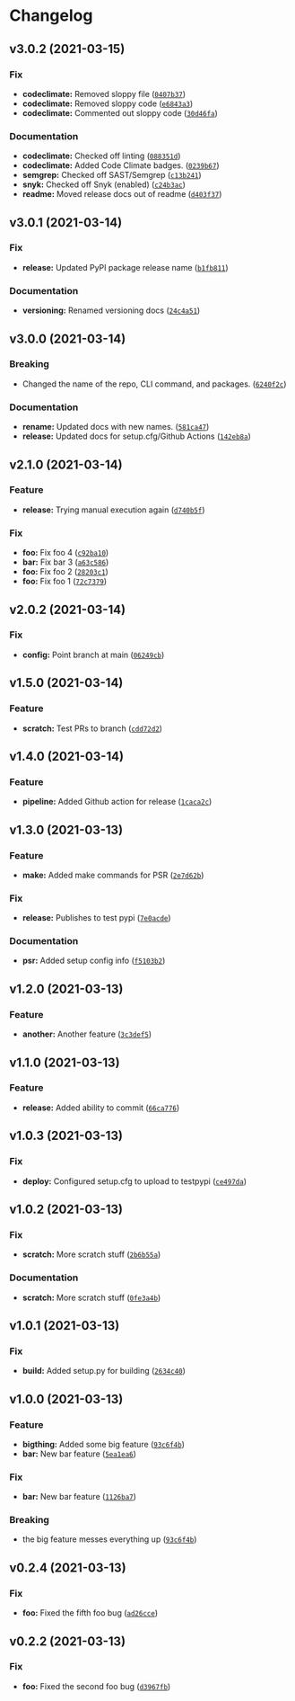 # Changelog

<!--next-version-placeholder-->

## v3.0.2 (2021-03-15)
### Fix
* **codeclimate:** Removed sloppy file ([`0407b37`](https://github.com/SafeEval/hello-python-packaging/commit/0407b374ffa04e7cacf05d8c19ca0bdea7d6b04d))
* **codeclimate:** Removed sloppy code ([`e6843a3`](https://github.com/SafeEval/hello-python-packaging/commit/e6843a35dc70373df27e150cb5fe0101ed1aedba))
* **codeclimate:** Commented out sloppy code ([`30d46fa`](https://github.com/SafeEval/hello-python-packaging/commit/30d46fab0b0fc425651f95c59e6aa2b5b981e225))

### Documentation
* **codeclimate:** Checked off linting ([`088351d`](https://github.com/SafeEval/hello-python-packaging/commit/088351d36b824b96cee2256efc0643fe2c769b68))
* **codeclimate:** Added Code Climate badges. ([`0239b67`](https://github.com/SafeEval/hello-python-packaging/commit/0239b67c81009b7b99aa7395e34063313bcf294b))
* **semgrep:** Checked off SAST/Semgrep ([`c13b241`](https://github.com/SafeEval/hello-python-packaging/commit/c13b241d806443dbfbab7c66626f17ea38b05478))
* **snyk:** Checked off Snyk (enabled) ([`c24b3ac`](https://github.com/SafeEval/hello-python-packaging/commit/c24b3acc393184bc9910691aa32d7b4e45e5971e))
* **readme:** Moved release docs out of readme ([`d403f37`](https://github.com/SafeEval/hello-python-packaging/commit/d403f37ca65f26d5ec6611647df1e1f6c8642a55))

## v3.0.1 (2021-03-14)
### Fix
* **release:** Updated PyPI package release name ([`b1fb811`](https://github.com/SafeEval/hello-python-packaging/commit/b1fb8110068ab39039a53b35e681d1790e69ee74))

### Documentation
* **versioning:** Renamed versioning docs ([`24c4a51`](https://github.com/SafeEval/hello-python-packaging/commit/24c4a518a147363c3d899d643f913ee1e41cfbdb))

## v3.0.0 (2021-03-14)
### Breaking
* Changed the name of the repo, CLI command, and packages.  ([`6240f2c`](https://github.com/SafeEval/hello-python-packaging/commit/6240f2cb1e7f248fb9ef4199ddd924ddab764703))

### Documentation
* **rename:** Updated docs with new names. ([`581ca47`](https://github.com/SafeEval/hello-python-packaging/commit/581ca476256ad14ac6824ba07ab5a87e409bf0a2))
* **release:** Updated docs for setup.cfg/Github Actions ([`142eb8a`](https://github.com/SafeEval/hello-python-packaging/commit/142eb8aea495bfeb4a961b76072cb11556f9743c))

## v2.1.0 (2021-03-14)
### Feature
* **release:** Trying manual execution again ([`d740b5f`](https://github.com/SafeEval/hello-pypi/commit/d740b5f72e36dd89e7abec705b6f1cdf5c97c41b))

### Fix
* **foo:** Fix foo 4 ([`c92ba10`](https://github.com/SafeEval/hello-pypi/commit/c92ba109bbb55788af42549c1d0d91f7db58fd06))
* **bar:** Fix bar 3 ([`a63c586`](https://github.com/SafeEval/hello-pypi/commit/a63c586c17445c6a45600110b0ffe2cc78fcecd6))
* **foo:** Fix foo 2 ([`28203c1`](https://github.com/SafeEval/hello-pypi/commit/28203c1d890808fc4da95ae63ac47caf569b95ba))
* **foo:** Fix foo 1 ([`72c7379`](https://github.com/SafeEval/hello-pypi/commit/72c73794759959b497c62cecef9f0cd05520c625))

## v2.0.2 (2021-03-14)
### Fix
* **config:** Point branch at main ([`06249cb`](https://github.com/SafeEval/hello-pypi/commit/06249cb1d36a3bf37874f4fae2b2d9a1643c6c54))

## v1.5.0 (2021-03-14)
### Feature
* **scratch:** Test PRs to branch ([`cdd72d2`](https://github.com/SafeEval/hello-pypi/commit/cdd72d2320164a1bcef6e2b050d413617c68f48e))

## v1.4.0 (2021-03-14)
### Feature
* **pipeline:** Added Github action for release ([`1caca2c`](https://github.com/SafeEval/hello-pypi/commit/1caca2c449246bb8057f26d7440cfb369c252355))

## v1.3.0 (2021-03-13)
### Feature
* **make:** Added make commands for PSR ([`2e7d62b`](https://github.com/SafeEval/hello-pypi/commit/2e7d62b69100c093342207e9bf499e6c8b93a89f))

### Fix
* **release:** Publishes to test pypi ([`7e0acde`](https://github.com/SafeEval/hello-pypi/commit/7e0acdeb32fb8464664a725421e5b65761f1c096))

### Documentation
* **psr:** Added setup config info ([`f5103b2`](https://github.com/SafeEval/hello-pypi/commit/f5103b27083777de75889bad229f46c4a2473df2))

## v1.2.0 (2021-03-13)
### Feature
* **another:** Another feature ([`3c3def5`](https://github.com/SafeEval/hello-pypi/commit/3c3def50802e904399a11c3af3f09ea6ff37a8f2))

## v1.1.0 (2021-03-13)
### Feature
* **release:** Added ability to commit ([`66ca776`](https://github.com/SafeEval/hello-pypi/commit/66ca7763a8fc08b960217434ebbc41c5b5e4d774))

## v1.0.3 (2021-03-13)
### Fix
* **deploy:** Configured setup.cfg to upload to testpypi ([`ce497da`](https://github.com/SafeEval/hello-pypi/commit/ce497da0de200258d528e0853912090fc572e0d5))

## v1.0.2 (2021-03-13)
### Fix
* **scratch:** More scratch stuff ([`2b6b55a`](https://github.com/SafeEval/hello-pypi/commit/2b6b55ac38d1955dd204ea3df640dec897c75027))

### Documentation
* **scratch:** More scratch stuff ([`0fe3a4b`](https://github.com/SafeEval/hello-pypi/commit/0fe3a4bc505f0c6fe7770d75baf885e22b18ebe5))

## v1.0.1 (2021-03-13)
### Fix
* **build:** Added setup.py for building ([`2634c40`](https://github.com/SafeEval/hello-pypi/commit/2634c402010039ee9dd3e64d2925fd102608255f))

## v1.0.0 (2021-03-13)
### Feature
* **bigthing:** Added some big feature ([`93c6f4b`](https://github.com/SafeEval/hello-pypi/commit/93c6f4b56a0811e3270610aa951ae93a3f23d865))
* **bar:** New bar feature ([`5ea1ea6`](https://github.com/SafeEval/hello-pypi/commit/5ea1ea6796fd44c546312f0eed653d5fcb8011f4))

### Fix
* **bar:** New bar feature ([`1126ba7`](https://github.com/SafeEval/hello-pypi/commit/1126ba79338cb32dd660d09eee4bf41cb099cba7))

### Breaking
* the big feature messes everything up  ([`93c6f4b`](https://github.com/SafeEval/hello-pypi/commit/93c6f4b56a0811e3270610aa951ae93a3f23d865))

## v0.2.4 (2021-03-13)
### Fix
* **foo:** Fixed the fifth foo bug ([`ad26cce`](https://github.com/SafeEval/hello-pypi/commit/ad26cce2657d986e5b858aee33115c379a1e3ea6))

## v0.2.2 (2021-03-13)
### Fix
* **foo:** Fixed the second foo bug ([`d3967fb`](https://github.com/SafeEval/hello-pypi/commit/d3967fb60dca29d3a6a39744474ad382737f44f2))
